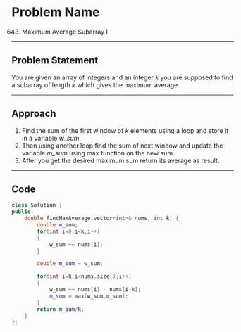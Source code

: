 # Problem Name

643. Maximum Average Subarray I

---

## Problem Statement
You are given an array of integers and an integer *k* you are supposed to find a subarray of length *k* which gives the maximum average.

---

## Approach
1. Find the sum of the first window of *k* elements using a loop and store it in a variable *w_sum*.
2. Then using another loop find the sum of next window and update the variable *m_sum* using max function on the new sum.
3. After you get the desired maximum sum return its average as result.

---

## Code
```cpp
class Solution {
public:
    double findMaxAverage(vector<int>& nums, int k) {
        double w_sum;
        for(int i=0;i<k;i++)
        {
            w_sum += nums[i];
        }

        double m_sum = w_sum;

        for(int i=k;i<nums.size();i++)
        {
            w_sum += nums[i] - nums[i-k];
            m_sum = max(w_sum,m_sum);
        }
        return m_sum/k;
    }
};